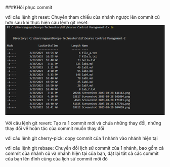 ###KHôi phục commit

với câu lệnh git reset: Chuyển tham chiếu của nhánh ngược lên commit cũ hơn
sau khi thực hiện câu lệnh git reset: ![](Screenshot%202023-03-29%20110608.png)


Với câu lệnh git revert: Tạo ra 1 commit mới và chứa những thay đổi, những thay đổi về hoàn tác của commit muốn thay đổi



với câu lệnh git cherry-pick: copy commit của 1 nhánh vào nhánh hiện tại


với câu lệnh git rebase: Chuyển đổi lịch sử commit của 1 nhánh, bao gồm cả commit của nhánh cũ và nhánh hiện tại của bạn, đặt lại tất cả các commit của bạn lên đỉnh cùng của lịch sử commit mới đó